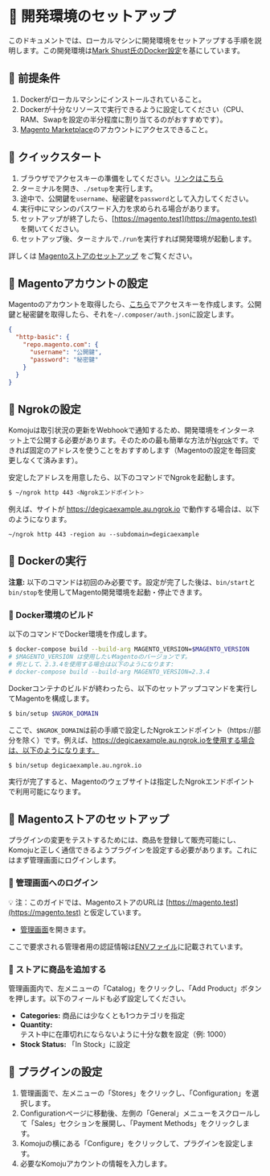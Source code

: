 # 📌 開発環境のセットアップ

このドキュメントでは、ローカルマシンに開発環境をセットアップする手順を説明します。この開発環境は[Mark Shust氏のDocker設定](https://github.com/markshust/docker-magento)を基にしています。

## 📌 前提条件

1. Dockerがローカルマシンにインストールされていること。
2. Dockerが十分なリソースで実行できるように設定してください（CPU、RAM、Swapを設定の半分程度に割り当てるのがおすすめです）。
3. [Magento Marketplace](https://marketplace.magento.com/)のアカウントにアクセスできること。

## 📌 クイックスタート

1. ブラウザでアクセスキーの準備をしてください。[リンクはこちら](https://commercemarketplace.adobe.com/customer/accessKeys/)
2. ターミナルを開き、`./setup`を実行します。
3. 途中で、公開鍵を`username`、秘密鍵を`password`として入力してください。
4. 実行中にマシンのパスワード入力を求められる場合があります。
5. セットアップが終了したら、[https://magento.test](https://magento.test) を開いてください。
6. セットアップ後、ターミナルで`./run`を実行すれば開発環境が起動します。

詳しくは [Magentoストアのセットアップ](#magentoストアのセットアップ) をご覧ください。

## 📌 Magentoアカウントの設定

Magentoのアカウントを取得したら、[こちら](https://marketplace.magento.com/customer/accessKeys/)でアクセスキーを作成します。公開鍵と秘密鍵を取得したら、それを`~/.composer/auth.json`に設定します。

```json
{
  "http-basic": {
    "repo.magento.com": {
      "username": "公開鍵",
      "password": "秘密鍵"
    }
  }
}
```

## 📌 Ngrokの設定

Komojuは取引状況の更新をWebhookで通知するため、開発環境をインターネット上で公開する必要があります。そのための最も簡単な方法が[Ngrok](https://ngrok.com/)です。できれば固定のアドレスを使うことをおすすめします（Magentoの設定を毎回変更しなくて済みます）。

安定したアドレスを用意したら、以下のコマンドでNgrokを起動します。

```bash
$ ~/ngrok http 443 <Ngrokエンドポイント>
```

例えば、サイトが https://degicaexample.au.ngrok.io で動作する場合は、以下のようになります。

```
~/ngrok http 443 -region au --subdomain=degicaexample
```

## 📌 Dockerの実行

**注意:** 以下のコマンドは初回のみ必要です。設定が完了した後は、`bin/start`と`bin/stop`を使用してMagento開発環境を起動・停止できます。

### 📌 Docker環境のビルド

以下のコマンドでDocker環境を作成します。

```bash
$ docker-compose build --build-arg MAGENTO_VERSION=$MAGENTO_VERSION
# $MAGENTO_VERSION は使用したいMagentoのバージョンです。
# 例として、2.3.4を使用する場合は以下のようになります:
# docker-compose build --build-arg MAGENTO_VERSION=2.3.4
```

Dockerコンテナのビルドが終わったら、以下のセットアップコマンドを実行してMagentoを構成します。

```bash
$ bin/setup $NGROK_DOMAIN
```

ここで、`$NGROK_DOMAIN`は前の手順で設定したNgrokエンドポイント（https://部分を除く）です。例えば、https://degicaexample.au.ngrok.ioを使用する場合は、以下のようになります。

```
$ bin/setup degicaexample.au.ngrok.io
```

実行が完了すると、Magentoのウェブサイトは指定したNgrokエンドポイントで利用可能になります。

## 📌 Magentoストアのセットアップ

プラグインの変更をテストするためには、商品を登録して販売可能にし、Komojuと正しく通信できるようプラグインを設定する必要があります。これにはまず管理画面にログインします。

### 📌 管理画面へのログイン

💡 注：このガイドでは、MagentoストアのURLは [https://magento.test](https://magento.test) と仮定しています。

- [管理画面](https://magento.test/admin)を開きます。

ここで要求される管理者用の認証情報は[ENVファイル](https://github.com/degica/komoju-magento/blob/master/env/magento.env)に記載されています。

### 📌 ストアに商品を追加する

管理画面内で、左メニューの「Catalog」をクリックし、「Add Product」ボタンを押します。以下のフィールドも必ず設定してください。

- **Categories:** 商品には少なくとも1つカテゴリを指定
- **Quantity:** テスト中に在庫切れにならないように十分な数を設定（例: 1000）
- **Stock Status:** 「In Stock」に設定

## 📌 プラグインの設定

1. 管理画面で、左メニューの「Stores」をクリックし、「Configuration」を選択します。
2. Configurationページに移動後、左側の「General」メニューをスクロールして「Sales」セクションを展開し、「Payment Methods」をクリックします。
3. Komojuの横にある「Configure」をクリックして、プラグインを設定します。
4. 必要なKomojuアカウントの情報を入力します。